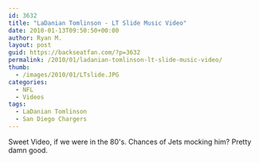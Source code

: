 ```yaml
---
id: 3632
title: "LaDanian Tomlinson - LT Slide Music Video"
date: 2010-01-13T09:50:50+00:00
author: Ryan M.
layout: post
guid: https://backseatfan.com/?p=3632
permalink: /2010/01/ladanian-tomlinson-lt-slide-music-video/
thumb:
  - /images/2010/01/LTslide.JPG
categories:
  - NFL
  - Videos
tags:
  - LaDanian Tomlinson
  - San Diego Chargers
---
```


<div class="entry">
  <p>
  </p>

  <p>
    Sweet Video, if we were in the 80's. Chances of Jets mocking him? Pretty damn good.
  </p>
</div>
